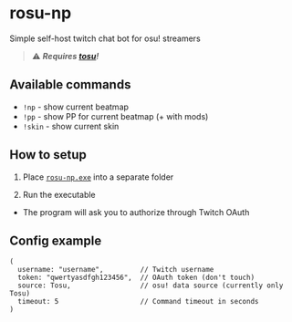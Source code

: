 # rosu-np

Simple self-host twitch chat bot for osu! streamers

> ⚠ ***Requires [tosu](https://tosu.app/)!***

## Available commands

* `!np` - show current beatmap
* `!pp` - show PP for current beatmap (+ with mods)
* `!skin` - show current skin

## How to setup

1. Place [`rosu-np.exe`](https://github.com/uzervlad/rosu-np/releases/latest) into a separate folder

2. Run the executable

  * The program will ask you to authorize through Twitch OAuth

## Config example

```ron
(
  username: "username",         // Twitch username
  token: "qwertyasdfgh123456",  // OAuth token (don't touch)
  source: Tosu,                 // osu! data source (currently only Tosu)
  timeout: 5                    // Command timeout in seconds
)
```